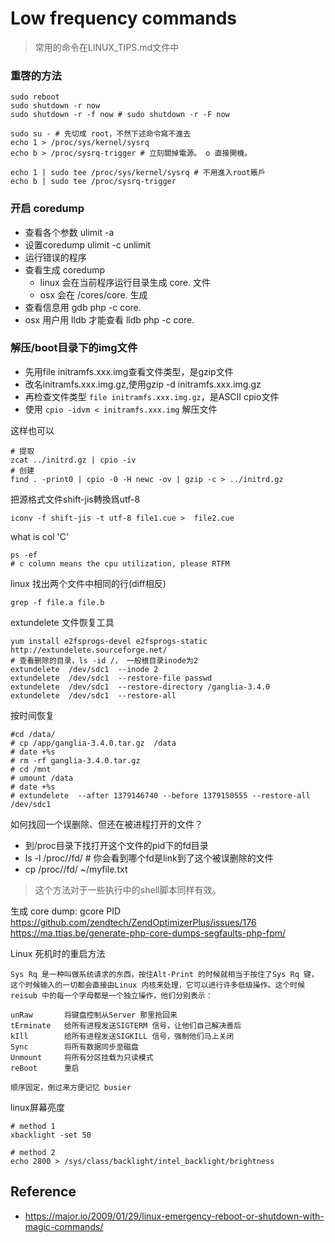 # Low frequency commands
> 常用的命令在LINUX_TIPS.md文件中

### 重啓的方法
```
sudo reboot
sudo shutdown -r now
sudo shutdown -r -f now # sudo shutdown -r -F now 

sudo su - # 先切成 root，不然下述命令寫不進去
echo 1 > /proc/sys/kernel/sysrq
echo b > /proc/sysrq-trigger # 立刻關掉電源。 o 直接開機。

echo 1 | sudo tee /proc/sys/kernel/sysrq # 不用進入root賬戶
echo b | sudo tee /proc/sysrq-trigger
```

### 开启 coredump
- 查看各个参数 ulimit -a
- 设置coredump ulimit -c unlimit
- 运行错误的程序
- 查看生成 coredump
    - linux 会在当前程序运行目录生成 core.<pid> 文件
    - osx 会在 /cores/core.<pid> 生成
- 查看信息用 gdb php -c core.<pid>
- osx 用户用 lldb 才能查看 lldb php -c core.<pid>

### 解压/boot目录下的img文件
- 先用file initramfs.xxx.img查看文件类型，是gzip文件
- 改名initramfs.xxx.img.gz,使用gzip -d initramfs.xxx.img.gz
- 再检查文件类型 `file initramfs.xxx.img.gz`，是ASCII cpio文件
- 使用 `cpio -idvm < initramfs.xxx.img` 解压文件

这样也可以
```
# 提取
zcat ../initrd.gz | cpio -iv
# 创建
find . -print0 | cpio -0 -H newc -ov | gzip -c > ../initrd.gz
```

把源格式文件shift-jis轉換爲utf-8
```
iconv -f shift-jis -t utf-8 file1.cue >  file2.cue
```


what is col 'C'
```
ps -ef
# c column means the cpu utilization, please RTFM
```

linux 找出两个文件中相同的行(diff相反)
```
grep -f file.a file.b
```

extundelete 文件恢复工具
```
yum install e2fsprogs-devel e2fsprogs-static
http://extundelete.sourceforge.net/
# 查看删除的目录，ls -id /， 一般根目录inode为2
extundelete  /dev/sdc1  --inode 2
extundelete  /dev/sdc1  --restore-file passwd 
extundelete  /dev/sdc1  --restore-directory /ganglia-3.4.0
extundelete  /dev/sdc1  --restore-all
```
按时间恢复
```
#cd /data/
# cp /app/ganglia-3.4.0.tar.gz  /data
# date +%s
# rm -rf ganglia-3.4.0.tar.gz
# cd /mnt
# umount /data
# date +%s
# extundelete  --after 1379146740 --before 1379150555 --restore-all /dev/sdc1
```

如何找回一个误删除、但还在被进程打开的文件？
- 到/proc目录下找打开这个文件的pid下的fd目录
- ls -l /proc/<pid>/fd/ # 你会看到哪个fd是link到了这个被误删除的文件
- cp /proc/<pid>/fd/<fd> ~/myfile.txt
> 这个方法对于一些执行中的shell脚本同样有效。


生成 core dump: gcore PID
https://github.com/zendtech/ZendOptimizerPlus/issues/176
https://ma.ttias.be/generate-php-core-dumps-segfaults-php-fpm/

Linux 死机时的重启方法
```
Sys Rq 是一种叫做系统请求的东西，按住Alt-Print 的时候就相当于按住了Sys Rq 键，这个时候输入的一切都会直接由Linux 内核来处理，它可以进行许多低级操作。这个时候 reisub 中的每一个字母都是一个独立操作，他们分别表示：

unRaw       将键盘控制从Server 那里抢回来
tErminate   给所有进程发送SIGTERM 信号，让他们自己解决善后
kIll        给所有进程发送SIGKILL 信号，强制他们马上关闭
Sync        将所有数据同步至磁盘
Unmount     将所有分区挂载为只读模式
reBoot      重启

顺序固定，倒过来方便记忆 busier
```

linux屏幕亮度
```
# method 1
xbacklight -set 50

# method 2
echo 2800 > /sys/class/backlight/intel_backlight/brightness
```

## Reference
- https://major.io/2009/01/29/linux-emergency-reboot-or-shutdown-with-magic-commands/
